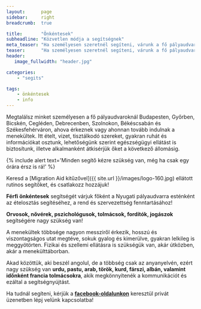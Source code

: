 ```yaml
---
layout:      page
sidebar:     right
breadcrumb:  true

title:       "Önkéntesek"
subheadline: "Közvetlen módja a segítségnek"
meta_teaser: "Ha személyesen szeretnél segíteni, várunk a fő pályaudvaroknál, ahova érkeznek, vagy ahonnan tovább indulnak a menekültek. Keresd a Migration Aid kitűzővel ellátott rutinos segítőket, és csatlakozz hozzájuk!"
teaser:      "Ha személyesen szeretnél segíteni, várunk a fő pályaudvaroknál, ahova érkeznek, vagy ahonnan tovább indulnak a menekültek. Keresd a Migration Aid kitűzővel ellátott rutinos segítőket, és csatlakozz hozzájuk!"
header:
   image_fullwidth: "header.jpg"

categories:
    - "segits"

tags:
    - önkéntesek
    - info
---
```


Megtalálsz minket személyesen a fő pályaudvaroknál Budapesten, Győrben, Bicskén, Cegléden, Debrecenben, Szolnokon, Békéscsabán és Székesfehérváron, ahova érkeznek vagy ahonnan tovább indulnak a menekültek. Itt ételt, vizet, tisztálkodó szereket, gyakran ruhát és információkat osztunk, lehetőségünk szerint egészségügyi ellátást is biztosítunk, illetve alkalmanként átkisérjük őket a következő állomásig.

{% include alert text='Minden segítő kézre szükség van, még ha csak egy órára érsz is rá!' %}

Keresd a [Migration Aid kitűzővel]({{ site.url }}/images/logo-160.jpg) ellátott rutinos segítőket, és csatlakozz hozzájuk!

**Férfi önkéntesek** segítségét várjuk főként a Nyugati pályaudvarra esténként az ételosztás segítéséhez, a rend és szervezettség fenntartásához!

**Orvosok, nővérek, pszichológusok, tolmácsok, fordítók, jogászok** segítségére nagy szükség van!

A menekültek többsége nagyon messziről érkezik, hosszú és viszontagságos utat megtéve, sokuk gyalog és kimerülve, gyakran lelkileg is meggyötörten. Fizikai és szellemi ellátásra is szükségük van, akár útközben, akár a menekülttáborban.

Akad közöttük, aki beszél angolul, de a többség csak az anyanyelvén, ezért nagy szükség van **urdu, pastu, arab, török, kurd, fárszi, albán, valamint időnként francia tolmácsokra**, akik megkönnyítenék a kommunikációt és ezáltal a segítségnyújtást.

Ha tudnál segíteni, kérjük a <a href="https://www.facebook.com/migrationaidhungary"><b>facebook-oldalunkon</b></a> keresztül privát üzenetben lépj velünk kapcsolatba!
